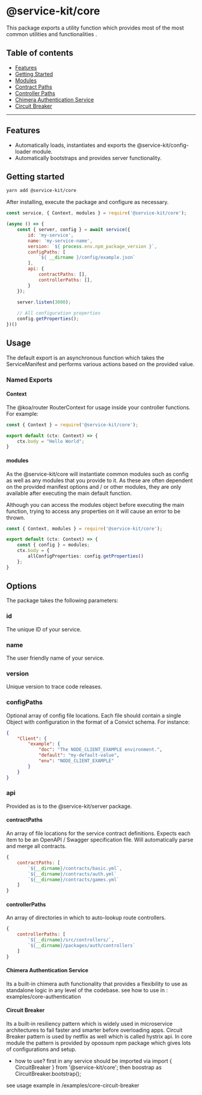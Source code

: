 # @service-kit/core

This package exports a utility function which provides most of the most common utilities and functionalities .
## Table of contents

- [Features](#features)
- [Getting Started](#getting-started)
- [Modules](#modules)
- [Contract Paths](#contractPaths)
- [Controller Paths](#controllerPaths)
- [Chimera Authentication Service](#chimera-authentication-service)
- [Circuit Breaker](#circuit-breaker)

---
## Features

* Automatically loads, instantiates and exports the @service-kit/config-loader module.
* Automatically bootstraps and provides server functionality.

## Getting started

```sh
yarn add @service-kit/core
```

After installing, execute the package and configure as necessary.

```js
const service, { Context, modules } = require('@service-kit/core');

(async () => {
    const { server, config } = await service({
        id: 'my-service',
        name: 'my-service-name',
        version: `${ process.env.npm_package_version }`,
        configPaths: [
            `${ __dirname }/config/example.json`
        ],
        api: {
            contractPaths: [],
            controllerPaths: [],
        }
    });

    server.listen(3000);
    
    // All configuration properties
    config.getProperties(); 
})()

```

## Usage

The default export is an asynchronous function which takes the ServiceManifest and performs various actions based on the provided value.

### Named Exports


#### Context


The @koa/router RouterContext for usage inside your controller functions. For example:

```ts
const { Context } = require('@service-kit/core');

export default (ctx: Context) => {
    ctx.body = "Hello World";
}

```

#### modules


As the @service-kit/core will instantiate common modules such as config as well as any modules that you provide to it. As these are often dependent on the provided manifest options and / or other modules, they are only available after executing the main default function.

Although you can access the modules object before executing the main function, trying to access any properties on it will cause an error to be thrown.

```ts
const { Context, modules } = require('@service-kit/core');

export default (ctx: Context) => {
    const { config } = modules;
    ctx.body = {
        allConfigProperties: config.getProperties()
    };
}

```


## Options

The package takes the following parameters:

### id

The unique ID of your service.

### name

The user friendly name of your service.

### version

Unique version to trace code releases.

### configPaths

Optional array of config file locations. Each file should contain a single Object with configuration in the format of a Convict schema. For instance:

```json
{
    "Client": {
        "example": {
            "doc": "The NODE_CLIENT_EXAMPLE environment.",
            "default": "my-default-value",
            "env": "NODE_CLIENT_EXAMPLE"
        }
    }
}
```

### api

Provided as is to the @service-kit/server package.

#### contractPaths

An array of file locations for the service contract definitions. Expects each item to be an OpenAPI / Swagger specification file. Will automatically parse and merge all contracts.

```js
{
    contractPaths: [
        `${__dirname}/contracts/basic.yml`,
        `${__dirname}/contracts/auth.yml`
        `${__dirname}/contracts/games.yml`
    ]
}
```

#### controllerPaths

An array of directories in which to auto-lookup route controllers.

```js
{
    controllerPaths: [
        `${__dirname}/src/controllers/`,
        `${__dirname}/packages/auth/controllers`
    ]
}
```

#### Chimera Authentication Service

Its a built-in chimera auth functionality that provides a flexibility to use as standalone logic in any level of the codebase.
see how to use in : examples/core-authentication 

#### Circuit Breaker

Its a built-in resiliency pattern which is widely used in microservice architectures to fail faster and smarter before overloading apps. Circuit Breaker pattern is used by netflix as well which is called hystrix api.
In core module the pattern is provided by opossum npm package which gives lots of configurations and setup.

- how to use?
first in any service should be imported via 
import { CircuitBreaker } from '@service-kit/core';
then boostrap as
CircuitBreaker.bootstrap();

see usage example in /examples/core-circuit-breaker
